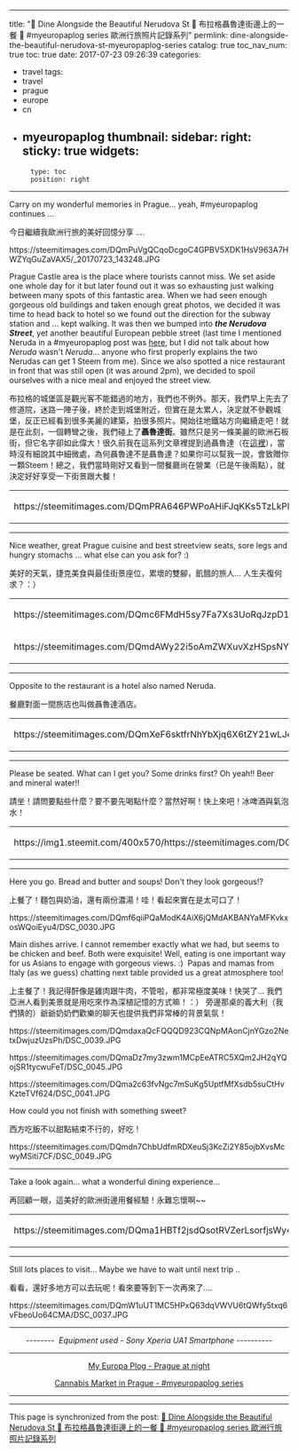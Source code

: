 
---
title: "🍴 Dine Alongside the Beautiful Nerudova St 🍴 布拉格聶魯達街邊上的一餐 🍴 #myeuropaplog series 歐洲行旅照片記錄系列"
permlink: dine-alongside-the-beautiful-nerudova-st-myeuropaplog-series
catalog: true
toc_nav_num: true
toc: true
date: 2017-07-23 09:26:39
categories:
- travel
tags:
- travel
- prague
- europe
- cn
- myeuropaplog
thumbnail: 
sidebar:
    right:
        sticky: true
widgets:
    -
        type: toc
        position: right
---


<html>
<p>Carry on my wonderful memories in Prague... yeah, #myeuropaplog continues ...</p>
<p>今日繼續我歐洲行旅的美好回憶分享 ....</p>
<p>https://steemitimages.com/DQmPuVgQCqoDcgoC4GPBV5XDK1HsV963A7HWZYqGuZaVAX5/_20170723_143248.JPG</p>
<p>Prague Castle area is the place where tourists cannot miss. We set aside one whole day for it but later found out it was so exhausting just walking between many spots of this fantastic area. When we had seen enough gorgeous old buildings and taken enough great photos, we decided it was time to head back to hotel so we found out the direction for the subway station and ... kept walking. It was then we bumped into <em><strong>the Nerudova Street</strong></em>, yet another beautiful European pebble street (last time I mentioned Neruda in a #myeuropaplog post was <a href="https://steemit.com/travel/@deanliu/my-europa-plog-neruda-on-charles-bridge-at-prague-2017511t194749521z">here</a>, but I did not talk about how <em>Neruda</em> wasn't <em>Neruda</em>... anyone who first properly explains the two Nerudas can get 1 Steem from me).&nbsp;Since we also spotted a nice restaurant in front that was still open (it was around 2pm), we decided to spoil ourselves with a nice meal and enjoyed the street view.&nbsp;</p>
<p>布拉格的城堡區是觀光客不能錯過的地方，我們也不例外。那天，我們早上先去了修道院，迷路一陣子後，終於走到城堡附近，但實在是太累人，決定就不參觀城堡，反正已經看到很多美麗的建築，拍很多照片。開始往地鐵站方向繼續走吧！就是在此刻，一個轉彎之後，我們碰上了<strong>聶魯達街</strong>。雖然只是另一條美麗的歐洲石板街，但它名字卻如此偉大！很久前我在這系列文章裡提到過聶魯達（在<a href="https://steemit.com/travel/@deanliu/my-europa-plog-neruda-on-charles-bridge-at-prague-2017511t194749521z">這裡</a>），當時沒有細說其中細微處，為何聶魯達不是聶魯達？如果你可以幫我一說，會致贈你一顆Steem！總之，我們當時剛好又看到一間餐廳尚在營業（已是午後兩點），就決定好好享受一下街景跟大餐！</p>
<table><tr>
<td><p>https://steemitimages.com/DQmPRA646PWPoAHiFJqKKs5TzLkPRxdhjKpXYFSV6kP8ES3/DSC_0028.JPG</p></td>
<td><p>https://steemitimages.com/DQmPJiqBpomBLQFLgPe26thBmfoSYePEwv4cf1d2TUxyjCK/DSC_0027.JPG</p></td>
</tr></table><hr>
<p>Nice weather, great Prague cuisine and best streetview seats, sore legs and hungry stomachs ... what else can you ask for? :)</p>
<p>美好的天氣，捷克美食與最佳街景座位，累壞的雙腳，飢餓的旅人... 人生夫復何求？：）</p>
<table><tr>
<td><p>https://steemitimages.com/DQmc6FMdH5sy7Fa7Xs3UoRqJzpD1u7VH7osXF2WLW7AgGHi/received_744591695707336.jpeg</p></td>
<td><p>https://steemitimages.com/DQmaqkaHiB8XDemotmVeL9aWDRjWtKoXkgPBDT6fVnwAiXk/_20170723_143658.JPG</p></td>
</tr><tr>
<td><p>https://steemitimages.com/DQmdAWy22i5oAmZWXuvXzHSpsNYZLcSyJMBBh7VAiUajK5u/DSC_0033.JPG</p></td>
<td><p>https://steemitimages.com/DQmbDHHTT7NZsfm6YEDMZkvibVtNfMRsn8WqgF8tAmEwVNY/DSC_0034.JPG</p></td>
</tr></table><hr>
<p>Opposite to the restaurant is a hotel also named Neruda.</p>
<p>餐廳對面一間旅店也叫做聶魯達酒店。</p>
<table><tr>
<td><p>https://steemitimages.com/DQmXeF6sktfrNhYbXjq6X6tZY21wLJeFEdi5JKxueojHvFZ/DSC_0029.JPG</p></td>
<td><p>https://steemitimages.com/DQmNSqnnhFRfEvW36vLH2q6Vkw5Bn9NHZw5WnJnZumYLc87/DSC_0048.JPG</p></td>
</tr></table><hr>
<p>Please be seated. What can I get you? Some drinks first? Oh yeah!! Beer and mineral water!!</p>
<p>請坐！請問要點些什麼？要不要先喝點什麼？當然好啊！快上來吧！冰啤酒與氣泡水！</p>
<tr><table>
<td><p>https://img1.steemit.com/400x570/https://steemitimages.com/DQmXXwXS8HfH9FTXacsgFjNSiAPGroGeUQLM22EuhotpjLj/received_744591675707338.jpeg</p></td>
<td><p>https://img1.steemit.com/400x570/https://steemitimages.com/DQmYQkf3ByZgi7nbZd5nf4Fs9HK8pMMokPc1izQBzKiJaKx/_20170723_152004.JPG</p></td>
</tr></table><hr>
<p>Here you go. Bread and butter and soups! Don't they look gorgeous!?</p>
<p>上餐了！麵包與奶油，還有兩份濃湯！哇！看起來實在是太可口了！</p>
<p>https://steemitimages.com/DQmf6qiiPQaModK4AiX6jQMdAKBANYaMFKvkxosWQoiEyu4/DSC_0030.JPG</p>
<p>Main dishes arrive. I cannot remember exactly what we had, but seems to be chicken and beef. Both were exquisite! Well, eating is one important way for us Asians to engage with gorgeous views. :) &nbsp;Papas and mamas from Italy (as we guess) chatting next table provided us a great atmosphere too!&nbsp;</p>
<p>上主餐了！我記得酐像是雞肉跟牛肉，不管啦，都非常極度美味！快哭了... 我們亞洲人看到美景就是用吃來作為深植記憶的方式嘛！：） 旁邊那桌的義大利（我們猜的）爺爺奶奶們歡樂的聊天也提供我們非常棒的背景氣氛！</p>
<p>https://steemitimages.com/DQmdaxaQcFQQQD923CQNpMAonCjnYGzo2NetxDwjuzUzsPh/DSC_0039.JPG</p>
<p>https://steemitimages.com/DQmaDz7my3zwm1MCpEeATRC5XQm2JH2qYQojSR1tycwuFeT/DSC_0045.JPG</p>
<p>https://steemitimages.com/DQma2c63fvNgc7mSuKg5UptfMfXsdb5suCtHvKzteTVf624/DSC_0041.JPG</p>
<p>How could you not finish with something sweet?</p>
<p>西方吃飯不以甜點結束不行的，好吃！</p>
<p>https://steemitimages.com/DQmdn7ChbUdfmRDXeuSj3KcZi2Y85ojbXvsMcwyMSiti7CF/DSC_0049.JPG</p><hr>
<p>Take a look again... what a wonderful dining experience...&nbsp;</p>
<p>再回顧一眼，這美好的歐洲街邊用餐經驗！永難忘懷啊~~</p>
<tr><table>
<td><p>https://steemitimages.com/DQma1HBTf2jsdQsotRVZerLsorfjsWy4cjkPuhhRB2jRgCo/DSC_0047.JPG</p></td>
<td><p>https://steemitimages.com/DQmSNJsJibbbkAr2EiSKSqJKaVxSnifMqW3p26BcoAhKFtA/DSC_0043.JPG</p></td>
</tr></table><hr>
<p>Still lots places to visit... Maybe we have to wait until next trip ..&nbsp;</p>
<p>看看，還好多地方可以去玩呢！看來要等到下一次再來了....&nbsp;</p>
<p>https://steemitimages.com/DQmW1uUT1MC5HPxQ63dqVWVU6tQWfy5txq6vFbeoUo64CMA/DSC_0037.JPG</p>
<center><hr>
<p><em>-------- &nbsp;Equipment used - Sony Xperia UA1 Smartphone ----------</em></p><hr>
<p><a href="https://steemit.com/photography/@deanliu/my-europa-plog-prague-at-night-2017521t233725814z">My Europa Plog - Prague at night</a></p>
<p><a href="https://steemit.com/travel/@deanliu/cannabis-market-in-prague-myeuropaplog-series">Cannabis Market in Prague - #myeuropaplog series</a></p>
</center><hr>
</html>

- - -

This page is synchronized from the post: [🍴 Dine Alongside the Beautiful Nerudova St 🍴 布拉格聶魯達街邊上的一餐 🍴 #myeuropaplog series 歐洲行旅照片記錄系列](https://steemit.com/@deanliu/dine-alongside-the-beautiful-nerudova-st-myeuropaplog-series)
